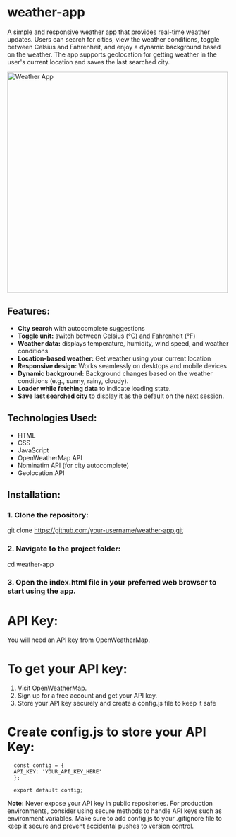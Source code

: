 # weather-app
A simple and responsive weather app that provides real-time weather updates. Users can search for cities, view the weather conditions, toggle between Celsius and Fahrenheit, and enjoy a dynamic background based on the weather. The app supports geolocation for getting weather in the user's current location and saves the last searched city.

<img src="https://i.imgur.com/G7DnHVt.png" alt="Weather App" width="500" />


## Features:
- **City search** with autocomplete suggestions
- **Toggle unit:** switch between Celsius (°C) and Fahrenheit (°F)
- **Weather data:** displays temperature, humidity, wind speed, and weather conditions
- **Location-based weather:** Get weather using your current location
- **Responsive design:** Works seamlessly on desktops and mobile devices
- **Dynamic background:** Background changes based on the weather conditions (e.g., sunny, rainy, cloudy).
- **Loader while fetching data** to indicate loading state.
- **Save last searched city** to display it as the default on the next session.

## Technologies Used:
- HTML
- CSS
- JavaScript
- OpenWeatherMap API
- Nominatim API (for city autocomplete)
- Geolocation API

## Installation:

### 1. Clone the repository:
  git clone https://github.com/your-username/weather-app.git

### 2. Navigate to the project folder:
  cd weather-app

### 3. Open the index.html file in your preferred web browser to start using the app.

  # API Key: 
  You will need an API key from OpenWeatherMap.

  # To get your API key:
  1. Visit OpenWeatherMap.
  2. Sign up for a free account and get your API key.
  3. Store your API key securely and create a config.js file to keep it safe
     
# Create config.js to store your API Key:
      const config = {
      API_KEY: 'YOUR_API_KEY_HERE'
      };

      export default config;
    

**Note:** Never expose your API key in public repositories. For production environments, consider using secure methods to handle API keys such as environment variables.
Make sure to add config.js to your .gitignore file   to keep it secure and prevent accidental pushes to version control.

